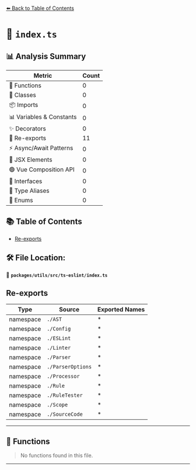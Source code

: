 [⬅️ Back to Table of Contents](../../../../index.md)

# 📄 `index.ts`

## 📊 Analysis Summary

| Metric | Count |
|--------|-------|
| 🔧 Functions | 0 |
| 🧱 Classes | 0 |
| 📦 Imports | 0 |
| 📊 Variables & Constants | 0 |
| ✨ Decorators | 0 |
| 🔄 Re-exports | 11 |
| ⚡ Async/Await Patterns | 0 |
| 💠 JSX Elements | 0 |
| 🟢 Vue Composition API | 0 |
| 📐 Interfaces | 0 |
| 📑 Type Aliases | 0 |
| 🎯 Enums | 0 |

## 📚 Table of Contents

- [Re-exports](#re-exports)

## 🛠️ File Location:
📂 **`packages/utils/src/ts-eslint/index.ts`**

## Re-exports

| Type | Source | Exported Names |
|------|--------|----------------|
| namespace | `./AST` | * |
| namespace | `./Config` | * |
| namespace | `./ESLint` | * |
| namespace | `./Linter` | * |
| namespace | `./Parser` | * |
| namespace | `./ParserOptions` | * |
| namespace | `./Processor` | * |
| namespace | `./Rule` | * |
| namespace | `./RuleTester` | * |
| namespace | `./Scope` | * |
| namespace | `./SourceCode` | * |


---

## 🔧 Functions

> No functions found in this file.


---